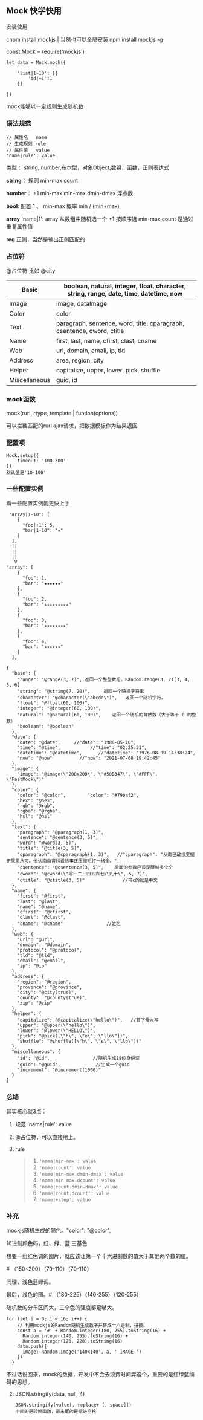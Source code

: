 ## Mock 快学快用

安装使用

cnpm install mockjs  |  当然也可以全局安装  npm install mockjs -g

const Mock = require('mockjs')

```
let data = Mock.mock({

	'list|1-10': [{
		'id|+1':1
	}]

})
```

mock能够以一定规则生成随机数



### 语法规范

```
// 属性名   name
// 生成规则 rule
// 属性值   value
'name|rule': value
```

类型： string, number,布尔型，对象Object,数组，函数，正则表达式

**string**： 规则   min-max    count

**number**： +1   min-max    min-max.dmin-dmax 浮点数

**bool**:        配置   1   、   min-max    概率   min / (min+max)

**array**      'name|1': array    从数组中随机选一个   +1 按顺序选   min-max  count 是通过重复属性值

**reg**          正则，当然是输出正则匹配的



### 占位符

@占位符   比如  @city

| Basic         | boolean, natural, integer, float, character, string, range, date, time, datetime, now |
| ------------- | ------------------------------------------------------------ |
| Image         | image, dataImage                                             |
| Color         | color                                                        |
| Text          | paragraph, sentence, word, title, cparagraph, csentence, cword, ctitle |
| Name          | first, last, name, cfirst, clast, cname                      |
| Web           | url, domain, email, ip, tld                                  |
| Address       | area, region, city                                           |
| Helper        | capitalize, upper, lower, pick, shuffle                      |
| Miscellaneous | guid, id                                                     |



### mock函数

mock(rurl,  rtype,  template | funtion(options))

可以拦截匹配的rurl ajax请求，把数据模板作为结果返回



### 配置项

```
Mock.setup({
	timeout: '100-300'
})
默认值是'10-100'
```





### 一些配置实例

看一些配置实例能更快上手

```
 "array|1-10": [
    {
      "foo|+1": 5,
      "bar|1-10": "★"
    }
  ],
  ||
  ||
  ||
   V
"array": [
    {
      "foo": 1,
      "bar": "★★★★★★"
    },
    {
      "foo": 2,
      "bar": "★★★★★★★★★"
    },
    {
      "foo": 3,
      "bar": "★★★★★★★★"
    },
    {
      "foo": 4,
      "bar": "★★★★★★"
    }
  ],
```



```
{
  "base": {
    "range": "@range(3, 7)", 返回一个整型数组。Random.range(3, 7)[3, 4, 5, 6]
    "string": "@string(7, 20)",     返回一个随机字符串
    "character": "@character(\"abcde\")",   返回一个随机字符。
    "float": "@float(60, 100)",
    "integer": "@integer(60, 100)",
    "natural": "@natural(60, 100)",    返回一个随机的自然数（大于等于 0 的整数）
    "boolean": "@boolean"
  },
  "date": {
    "date": "@date",     //"date": "1986-05-10",
    "time": "@time",           //"time": "02:25:21",
    "datetime": "@datetime",      //"datetime": "1976-08-09 14:38:24",
    "now": "@now"          //"now": "2021-07-08 19:42:45"
  },
  "image": {
    "image": "@image(\"200x200\", \"#50B347\", \"#FFF\", \"FastMock\")"
  },
  "color": {
    "color": "@color",        "color": "#79baf2",
    "hex": "@hex",
    "rgb": "@rgb",
    "rgba": "@rgba",
    "hsl": "@hsl"
  },
  "text": {
    "paragraph": "@paragraph(1, 3)",
    "sentence": "@sentence(3, 5)",
    "word": "@word(3, 5)",
    "title": "@title(3, 5)",
    "cparagraph": "@cparagraph(1, 3)",   //"cparagraph": "从南已酸权变据研果果从可。他认南自育科设热事还压领毛打一格全。",
    "csentence": "@csentence(3, 5)",    后面的参数应该是限制多少个
    "cword": "@cword(\"零一二三四五六七八九十\", 5, 7)",
    "ctitle": "@ctitle(3, 5)"              //带c的就是中文
  },
  "name": {
    "first": "@first",
    "last": "@last",
    "name": "@name",
    "cfirst": "@cfirst",
    "clast": "@clast",
    "cname": "@cname"                //姓名
  },
  "web": {
    "url": "@url",
    "domain": "@domain",
    "protocol": "@protocol",
    "tld": "@tld",
    "email": "@email",
    "ip": "@ip"
  },
  "address": {
    "region": "@region",
    "province": "@province",
    "city": "@city(true)",
    "county": "@county(true)",
    "zip": "@zip"
  },
  "helper": {
    "capitalize": "@capitalize(\"hello\")",   //首字母大写
    "upper": "@upper(\"hello\")",
    "lower": "@lower(\"HELLO\")",
    "pick": "@pick([\"h\", \"e\", \"llo\"])",
    "shuffle": "@shuffle([\"h\", \"e\", \"llo\"])"
  },
  "miscellaneous": {
    "id": "@id",                //随机生成18位身份证
    "guid": "@guid",             //生成一个guid
    "increment": "@increment(1000)"
  }
}
```





### 总结

其实核心就3点：

1. 规范  'name|rule': value

2. @占位符，可以直接用上。

3. rule   

   >1. `'name|min-max': value`
   >2. `'name|count': value`
   >3. `'name|min-max.dmin-dmax': value`
   >4. `'name|min-max.dcount': value`
   >5. `'name|count.dmin-dmax': value`
   >6. `'name|count.dcount': value`
   >7. `'name|+step': value`





### 补充

mockjs随机生成的颜色。"color": "@color", 

16进制颜色码，红、绿、蓝 三基色

想要一组红色调的图片，就应该让第一个十六进制数的值大于其他两个数的值。

 \# （150~200）（70-110）（70-110）

同理，浅色蓝绿调。

最后，浅色的图。\# （180-225）（140-255）（120-255）

随机数的分布区间大，三个色的强度都足够大。

```
for (let i = 0; i < 16; i++) {
  	// 利用mockjs的Random随机生成数字并转成十六进制，拼接。
    const a = '#' + Random.integer(180, 255).toString(16) +
      Random.integer(140, 255).toString(16) +
      Random.integer(120, 220).toString(16)
    data.push({
      image: Random.image('140x140', a, ' IMAGE ')
    })
  }
```

不过话说回来，mock的数据，开发中不会去浪费时间弄这个，重要的是红绿蓝编码的思想。



2. JSON.stringify(data, null, 4)

   ```
   JSON.stringify(value[, replacer [, space]])
   中间的是转换函数，最末尾的是缩进空格
   ```

